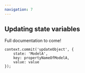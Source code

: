 ```yaml
---
navigation: 7
---
```


## Updating state variables

Full documentation to come!

```
context.commit('updateObject', {
    state: 'ModelA',
    key: propertyNameOfModelA,
    value: value
});
```
